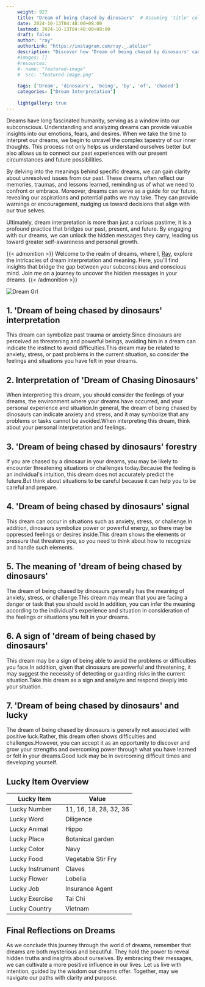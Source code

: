 ```yaml
---
    weight: 927
    title: "Dream of being chased by dinosaurs"  # Assuming 'title' column exists
    date: 2024-10-13T04:48:00+08:00
    lastmod: 2024-10-13T04:48:00+08:00
    draft: false
    author: "ray"
    authorLink: "https://instagram.com/ray._.atelier"
    description: "Discover how 'Dream of being chased by dinosaurs' can interpret your future and uncover its significant meanings in your life."
    #images: []
    #resources:
    #- name: "featured-image"
    #  src: "featured-image.png"
    
    tags: ['Dream', 'dinosaurs', 'being', 'by', 'of', 'chased']
    categories: ["Dream Interpretation"]
    
    lightgallery: true
---
```

    
Dreams have long fascinated humanity, serving as a window into our subconscious. Understanding and analyzing dreams can provide valuable insights into our emotions, fears, and desires. When we take the time to interpret our dreams, we begin to unravel the complex tapestry of our inner thoughts. This process not only helps us understand ourselves better but also allows us to connect our past experiences with our present circumstances and future possibilities.

By delving into the meanings behind specific dreams, we can gain clarity about unresolved issues from our past. These dreams often reflect our memories, traumas, and lessons learned, reminding us of what we need to confront or embrace. Moreover, dreams can serve as a guide for our future, revealing our aspirations and potential paths we may take. They can provide warnings or encouragement, nudging us toward decisions that align with our true selves.

Ultimately, dream interpretation is more than just a curious pastime; it is a profound practice that bridges our past, present, and future. By engaging with our dreams, we can unlock the hidden messages they carry, leading us toward greater self-awareness and personal growth.

{{< admonition >}}
Welcome to the realm of dreams, where I, [Ray](https://instagram.com/ray._.atelier), explore the intricacies of dream interpretation and meaning. Here, you’ll find insights that bridge the gap between your subconscious and conscious mind. Join me on a journey to uncover the hidden messages in your dreams.
{{< /admonition >}}

![Dream Grl](https://cdn.pixabay.com/photo/2017/11/02/03/35/gothic-2910057_1280.jpg "Dream Grl")

## 1. 'Dream of being chased by dinosaurs' interpretation
This dream can symbolize past trauma or anxiety.Since dinosaurs are perceived as threatening and powerful beings, avoiding him in a dream can indicate the instinct to avoid difficulties.This dream may be related to anxiety, stress, or past problems in the current situation, so consider the feelings and situations you have felt in your dreams.

## 2. Interpretation of 'Dream of Chasing Dinosaurs'
When interpreting this dream, you should consider the feelings of your dreams, the environment where your dreams have occurred, and your personal experience and situation.In general, the dream of being chased by dinosaurs can indicate anxiety and stress, and it may symbolize that any problems or tasks cannot be avoided.When interpreting this dream, think about your personal interpretation and feelings.

## 3. 'Dream of being chased by dinosaurs' forestry
If you are chased by a dinosaur in your dreams, you may be likely to encounter threatening situations or challenges today.Because the feeling is an individual's intuition, this dream does not accurately predict the future.But think about situations to be careful because it can help you to be careful and prepare.

## 4. 'Dream of being chased by dinosaurs' signal
This dream can occur in situations such as anxiety, stress, or challenge.In addition, dinosaurs symbolize power or powerful energy, so there may be oppressed feelings or desires inside.This dream shows the elements or pressure that threatens you, so you need to think about how to recognize and handle such elements.

## 5. The meaning of 'dream of being chased by dinosaurs'
The dream of being chased by dinosaurs generally has the meaning of anxiety, stress, or challenge.This dream may mean that you are facing a danger or task that you should avoid.In addition, you can infer the meaning according to the individual's experience and situation in consideration of the feelings or situations you felt in your dreams.

## 6. A sign of 'dream of being chased by dinosaurs'
This dream may be a sign of being able to avoid the problems or difficulties you face.In addition, given that dinosaurs are powerful and threatening, it may suggest the necessity of detecting or guarding risks in the current situation.Take this dream as a sign and analyze and respond deeply into your situation.

## 7. 'Dream of being chased by dinosaurs' and lucky
The dream of being chased by dinosaurs is generally not associated with positive luck.Rather, this dream often shows difficulties and challenges.However, you can accept it as an opportunity to discover and grow your strengths and overcoming power through what you have learned or felt in your dreams.Good luck may be in overcoming difficult times and developing yourself.

## Lucky Item Overview
| Lucky Item          | Value              |
|---------------|--------------------|
| Lucky Number        | 11, 16, 18, 28, 32, 36  |
| Lucky Word          | Diligence |
| Lucky Animal        | Hippo |
| Lucky Place         | Botanical garden     |
| Lucky Color         | Navy     |
| Lucky Food          | Vegetable Stir Fry      |
| Lucky Instrument    | Claves |
| Lucky Flower        | Lobelia    |
| Lucky Job           | Insurance Agent       |
| Lucky Exercise      | Tai Chi  |
| Lucky Country       | Vietnam    |


##  Final Reflections on Dreams

As we conclude this journey through the world of dreams, remember that dreams are both mysterious and beautiful. They hold the power to reveal hidden truths and insights about ourselves. By embracing their messages, we can cultivate a more positive influence in our lives. Let us live with intention, guided by the wisdom our dreams offer. Together, may we navigate our paths with clarity and purpose.

